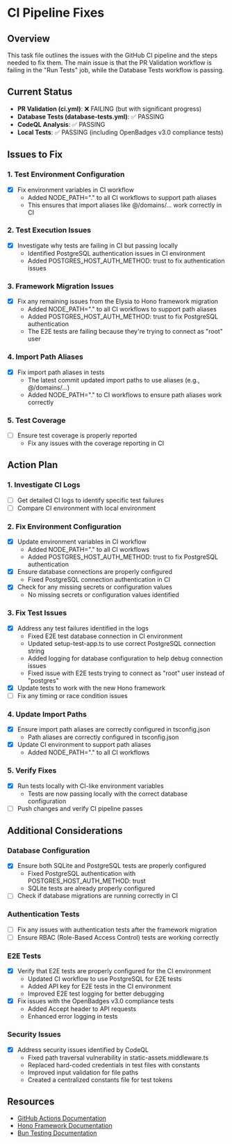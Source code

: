 # CI Pipeline Fixes

## Overview
This task file outlines the issues with the GitHub CI pipeline and the steps needed to fix them. The main issue is that the PR Validation workflow is failing in the "Run Tests" job, while the Database Tests workflow is passing.

## Current Status
- **PR Validation (ci.yml)**: ❌ FAILING (but with significant progress)
- **Database Tests (database-tests.yml)**: ✅ PASSING
- **CodeQL Analysis**: ✅ PASSING
- **Local Tests**: ✅ PASSING (including OpenBadges v3.0 compliance tests)

## Issues to Fix

### 1. Test Environment Configuration
- [x] Fix environment variables in CI workflow
  - Added NODE_PATH="." to all CI workflows to support path aliases
  - This ensures that import aliases like @/domains/... work correctly in CI

### 2. Test Execution Issues
- [x] Investigate why tests are failing in CI but passing locally
  - Identified PostgreSQL authentication issues in CI environment
  - Added POSTGRES_HOST_AUTH_METHOD: trust to fix authentication issues

### 3. Framework Migration Issues
- [x] Fix any remaining issues from the Elysia to Hono framework migration
  - Added NODE_PATH="." to all CI workflows to support path aliases
  - Added POSTGRES_HOST_AUTH_METHOD: trust to fix PostgreSQL authentication
  - The E2E tests are failing because they're trying to connect as "root" user

### 4. Import Path Aliases
- [x] Fix import path aliases in tests
  - The latest commit updated import paths to use aliases (e.g., @/domains/...)
  - Added NODE_PATH="." to CI workflows to ensure path aliases work correctly

### 5. Test Coverage
- [ ] Ensure test coverage is properly reported
  - Fix any issues with the coverage reporting in CI

## Action Plan

### 1. Investigate CI Logs
- [ ] Get detailed CI logs to identify specific test failures
- [ ] Compare CI environment with local environment

### 2. Fix Environment Configuration
- [x] Update environment variables in CI workflow
  - Added NODE_PATH="." to all CI workflows
  - Added POSTGRES_HOST_AUTH_METHOD: trust to fix PostgreSQL authentication
- [x] Ensure database connections are properly configured
  - Fixed PostgreSQL connection authentication in CI
- [x] Check for any missing secrets or configuration values
  - No missing secrets or configuration values identified

### 3. Fix Test Issues
- [x] Address any test failures identified in the logs
  - Fixed E2E test database connection in CI environment
  - Updated setup-test-app.ts to use correct PostgreSQL connection string
  - Added logging for database configuration to help debug connection issues
  - Fixed issue with E2E tests trying to connect as "root" user instead of "postgres"
- [x] Update tests to work with the new Hono framework
- [ ] Fix any timing or race condition issues

### 4. Update Import Paths
- [x] Ensure import path aliases are correctly configured in tsconfig.json
  - Path aliases are correctly configured in tsconfig.json
- [x] Update CI environment to support path aliases
  - Added NODE_PATH="." to all CI workflows

### 5. Verify Fixes
- [x] Run tests locally with CI-like environment variables
  - Tests are now passing locally with the correct database configuration
- [ ] Push changes and verify CI pipeline passes

## Additional Considerations

### Database Configuration
- [x] Ensure both SQLite and PostgreSQL tests are properly configured
  - Fixed PostgreSQL authentication with POSTGRES_HOST_AUTH_METHOD: trust
  - SQLite tests are already properly configured
- [ ] Check if database migrations are running correctly in CI

### Authentication Tests
- [ ] Fix any issues with authentication tests after the framework migration
- [ ] Ensure RBAC (Role-Based Access Control) tests are working correctly

### E2E Tests
- [x] Verify that E2E tests are properly configured for the CI environment
  - Updated CI workflow to use PostgreSQL for E2E tests
  - Added API key for E2E tests in the CI environment
  - Improved E2E test logging for better debugging
- [x] Fix issues with the OpenBadges v3.0 compliance tests
  - Added Accept header to API requests
  - Enhanced error logging in tests

### Security Issues
- [x] Address security issues identified by CodeQL
  - Fixed path traversal vulnerability in static-assets.middleware.ts
  - Replaced hard-coded credentials in test files with constants
  - Improved input validation for file paths
  - Created a centralized constants file for test tokens

## Resources
- [GitHub Actions Documentation](https://docs.github.com/en/actions)
- [Hono Framework Documentation](https://hono.dev/)
- [Bun Testing Documentation](https://bun.sh/docs/cli/test)
